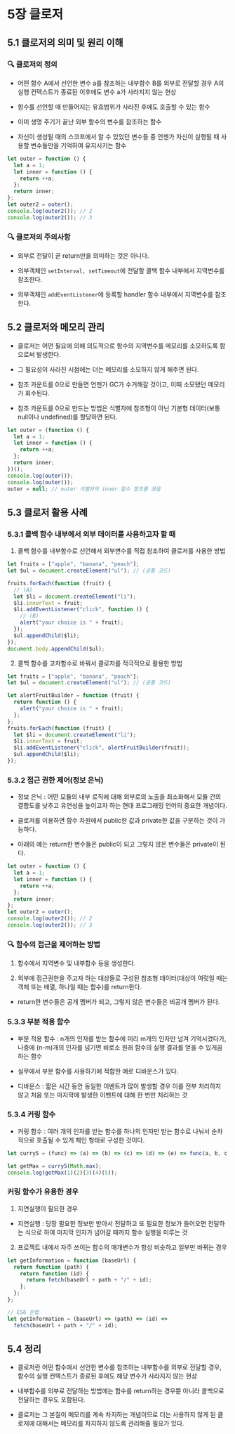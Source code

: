# 5장 클로저

## 5.1 클로저의 의미 및 원리 이해

### 🔍 클로저의 정의

- 어떤 함수 A에서 선언한 변수 a를 참조하는 내부함수 B를 외부로 전달할 경우 A의 실행 컨텍스트가 종료된 이후에도 변수 a가 사라지지 않는 현상

- 함수를 선언할 때 만들어지는 유효범위가 사라진 후에도 호출할 수 있는 함수

- 이미 생명 주기가 끝난 외부 함수의 변수를 참조하는 함수

- 자신이 생성될 때의 스코프에서 알 수 있었던 변수들 중 언젠가 자신이 실행될 때 사용할 변수들만을 기억하여 유지시키는 함수

```js
let outer = function () {
  let a = 1;
  let inner = function () {
    return ++a;
  };
  return inner;
};
let outer2 = outer();
console.log(outer2()); // 2
console.log(outer2()); // 3
```

### 🔍 클로저의 주의사항

- 외부로 전달이 곧 return만을 의미하는 것은 아니다.

- 외부객체인 `setInterval, setTimeout`에 전달할 콜백 함수 내부에서 지역변수를 참조한다.

- 외부객체인 `addEventListener`에 등록할 handler 함수 내부에서 지역변수를 참조한다.

## 5.2 클로저와 메모리 관리

- 클로저는 어떤 필요에 의해 의도적으로 함수의 지역변수를 메모리를 소모하도록 함으로써 발생한다.

- 그 필요성이 사라진 시점에는 더는 메모리를 소모하지 않게 해주면 된다.

- 참조 카운트를 0으로 만들면 언젠가 GC가 수거해갈 것이고, 이때 소모됐던 메모리가 회수된다.

- 참조 카운트를 0으로 만드는 방법은 식별자에 참조형이 아닌 기본형 데이터(보통 null이나 undefined)를 할당하면 된다.

```js
let outer = (function () {
  let a = 1;
  let inner = function () {
    return ++a;
  };
  return inner;
})();
console.log(outer());
console.log(outer());
outer = null; // outer 식별자의 inner 함수 참조를 끊음
```

## 5.3 클로저 활용 사례

### 5.3.1 콜백 함수 내부에서 외부 데이터를 사용하고자 할 때

1. 콜백 함수를 내부함수로 선언해서 외부변수를 직접 참조하여 클로저를 사용한 방법

```js
let fruits = ["apple", "banana", "peach"];
let $ul = document.createElement("ul"); // (공통 코드)

fruits.forEach(function (fruit) {
  // (A)
  let $li = document.createElement("li");
  $li.innerText = fruit;
  $li.addEventListener("click", function () {
    // (B)
    alert("your choice is " + fruit);
  });
  $ul.appendChild($li);
});
document.body.appendChild($ul);
```

2. 콜백 함수를 고차함수로 바꿔서 클로저를 적극적으로 활용한 방법

```js
let fruits = ["apple", "banana", "peach"];
let $ul = document.createElement("ul"); // (공통 코드)

let alertFruitBuilder = function (fruit) {
  return function () {
    alert("your choice is " + fruit);
  };
};
fruits.forEach(function (fruit) {
  let $li = document.createElement("li");
  $li.innerText = fruit;
  $li.addEventListener("click", alertFruitBuilder(fruit));
  $ul.appendChild($li);
});
```

### 5.3.2 접근 권한 제어(정보 은닉)

- 정보 은닉 : 어떤 모듈의 내부 로직에 대해 외부로의 노출을 최소화해서 모듈 간의 결합도를 낮추고 유연성을 높이고자 하는 현대 프로그래밍 언어의 중요한 개념이다.

- 클로저를 이용하면 함수 차원에서 public한 값과 private한 값을 구분하는 것이 가능하다.

- 아래의 예는 return한 변수들은 public이 되고 그렇지 않은 변수들은 private이 된다.

```js
let outer = function () {
  let a = 1;
  let inner = function () {
    return ++a;
  };
  return inner;
};
let outer2 = outer();
console.log(outer2()); // 2
console.log(outer2()); // 3
```

### 🔍 함수의 접근을 제어하는 방법

1. 함수에서 지역변수 및 내부함수 등을 생성한다.

2. 외부에 접근권한을 주고자 하는 대상들로 구성된 참조형 데이터(대상이 여럿일 때는 객체 또는 배열, 하나일 때는 함수)를 return한다.

- return한 변수들은 공개 멤버가 되고, 그렇지 않은 변수들은 비공개 멤버가 된다.

### 5.3.3 부분 적용 함수

- 부분 적용 함수 : n개의 인자를 받는 함수에 미리 m개의 인자만 넘겨 기억시켰다가, 나중에 (n-m)개의 인자를 넘기면 비로소 원래 함수의 실행 결과를 얻을 수 있게끔 하는 함수

- 실무에서 부분 함수를 사용하기에 적합한 예로 디바운스가 있다.

- 디바운스 : 짧은 시간 동안 동일한 이벤트가 많이 발생할 경우 이를 전부 처리하지 않고 처음 또는 마지막에 발생한 이벤트에 대해 한 번만 처리하는 것

### 5.3.4 커링 함수

- 커링 함수 : 여러 개의 인자를 받는 함수를 하나의 인자만 받는 함수로 나눠서 순차적으로 호출될 수 있게 체인 형태로 구성한 것이다.

```js
let curry5 = (func) => (a) => (b) => (c) => (d) => (e) => func(a, b, c, d, e);

let getMax = curry5(Math.max);
console.log(getMax(1)(2)(3)(4)(5));
```

### 커링 함수가 유용한 경우

1. 지연실행이 필요한 경우

- 지연실행 : 당장 필요한 정보만 받아서 전달하고 또 필요한 정보가 들어오면 전달하는 식으로 하여 마지막 인자가 넘어갈 때까지 함수 실행을 미루는 것

2. 프로젝트 내에서 자주 쓰이는 함수의 매개변수가 항상 비슷하고 일부만 바뀌는 경우

```js
let getInformation = function (baseUrl) {
  return function (path) {
    return function (id) {
      return fetch(baseUrl + path + "/" + id);
    };
  };
};

// ES6 문법
let getInformation = (baseUrl) => (path) => (id) =>
  fetch(baseUrl + path + "/" + id);
```

## 5.4 정리

- 클로저란 어떤 함수에서 선언한 변수를 참조하는 내부함수를 외부로 전달할 경우, 함수의 실행 컨텍스트가 종료된 후에도 해당 변수가 사라지지 않는 현상

- 내부함수를 외부로 전달하는 방법에는 함수를 return하는 경우뿐 아니라 콜백으로 전달하는 경우도 포함된다.

- 클로저는 그 본질이 메모리를 계속 차지하는 개념이므로 더는 사용하지 않게 된 클로저에 대해서는 메모리를 차지하지 않도록 관리해줄 필요가 있다.
